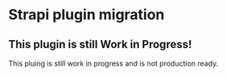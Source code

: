# Strapi plugin migration

## This plugin is still Work in Progress! 
This pluing is still work in progress and is not production ready.
